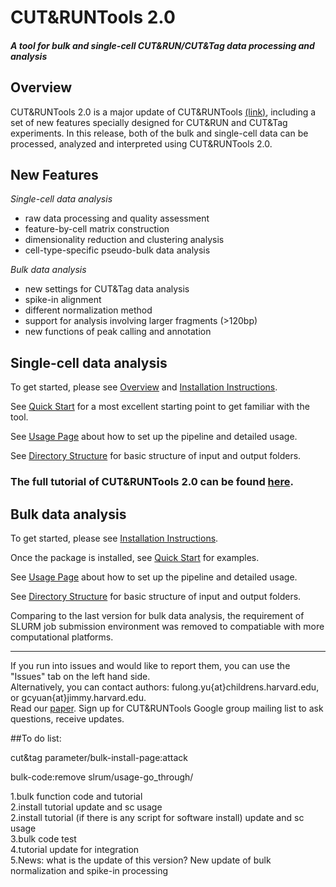 # CUT&RUNTools 2.0

#### *A tool for bulk and single-cell CUT&RUN/CUT&Tag data processing and analysis*

## Overview

CUT&RUNTools 2.0 is a major update of CUT&RUNTools [(link)](https://bitbucket.org/qzhudfci/cutruntools/), including a set of new features specially designed for CUT&RUN and CUT&Tag experiments. In this release, both of the bulk and single-cell data can be processed, analyzed and interpreted using CUT&RUNTools 2.0.

## New Features

*Single-cell data analysis*

- raw data processing and quality assessment  
- feature-by-cell matrix construction  
- dimensionality reduction and clustering analysis  
- cell-type-specific pseudo-bulk data analysis  

*Bulk data analysis* 

- new settings for CUT&Tag data analysis  
- spike-in alignment  
- different normalization method  
- support for analysis involving larger fragments (>120bp)  
- new functions of peak calling and annotation   
 

## Single-cell data analysis

To get started, please see [Overview](docs/sc-OVERVIEW.md) and [Installation Instructions](docs/sc-INSTALL.md).  

See [Quick Start](docs/sc-QUICK.md) for a most excellent starting point to get familiar with the tool.  

See [Usage Page](docs/sc-USAGE.md) about how to set up the pipeline and detailed usage.  

See [Directory Structure](docs/sc-DIRECTORY.md) for basic structure of input and output folders.

### The full tutorial of CUT&RUNTools 2.0 can be found [here](docs/2.0-TUTORIAL.md).


## Bulk data analysis

To get started, please see [Installation Instructions](docs/bulk-INSTALL.md). 

Once the package is installed, see [Quick Start](docs/bulk-QUICK.md) for examples.

See [Usage Page](docs/bulk-USAGE.md) about how to set up the pipeline and detailed usage. 

See [Directory Structure](docs/bulk-DIRECTORY.md) for basic structure of input and output folders.  

Comparing to the last version for bulk data analysis, the requirement of SLURM job submission environment was removed to compatiable with more computational platforms. 

--------

If you run into issues and would like to report them, you can use the "Issues" tab on the left hand side.  
Alternatively, you can contact authors: fulong.yu{at}childrens.harvard.edu, or gcyuan{at}jimmy.harvard.edu.  
Read our [paper](). Sign up for CUT&RUNTools Google group mailing list to ask questions, receive updates.



##To do list:


cut&tag parameter/bulk-install-page:attack

bulk-code:remove slrum/usage-go_through/

1.bulk function code and tutorial  
2.install tutorial update and sc usage  
2.install tutorial (if there is any script for software install) update and sc usage  
3.bulk code test  
4.tutorial update for integration  
5.News: what is the update of this version? New update of bulk normalization and spike-in processing


